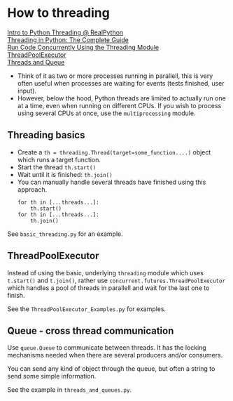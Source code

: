 # How to threading

[Intro to Python Threading @ RealPython](https://realpython.com/intro-to-python-threading/)  
[Threading in Python: The Complete Guide](https://superfastpython.com/threading-in-python/)  
[Run Code Concurrently Using the Threading Module](https://youtu.be/IEEhzQoKtQU)  
[ThreadPoolExecutor](https://superfastpython.com/threadpoolexecutor-in-python/)  
[Threads and Queue](https://medium.datadriveninvestor.com/the-most-simple-explanation-of-threads-and-queues-in-python-cbc206025dd1)  

* Think of it as two or more processes running in parallell, this is very often useful when processes are waiting for events (tests finished, user input).
* However, below the hood, Python threads are limited to actually run one at a time, even when running on different CPUs. If you wish to process using several CPUs at once, use the `multiprocessing` module.

## Threading basics
* Create a `th = threading.Thread(target=some_function....)` object which runs a target function.
* Start the thread `th.start()`
* Wait until it is finished: `th.join()`
* You can manually handle several threads have finished using this approach.
  ```
  for th in [...threads...]:
      th.start()
  for th in [...threads...]:
      th.join()
  ```
See `basic_threading.py` for an example.

## ThreadPoolExecutor

Instead of using the basic, underlying `threading` module which uses `t.start()` and `t.join()`, rather use `concurrent.futures.ThreadPoolExecutor` which handles a pool of threads in parallell and wait for the last one to finish. 

See the `ThreadPoolExecutor_Examples.py` for examples.

## Queue - cross thread communication
Use `queue.Queue` to communicate between threads. It has the locking mechanisms needed when there are several producers and/or consumers.

You can send any kind of object through the queue, but often a string to send some simple information.

See the example in `threads_and_queues.py`.
